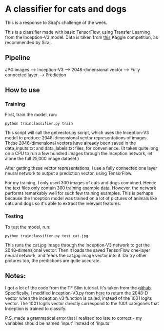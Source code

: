 # A classifier for cats and dogs

This is a response to Siraj's challenge of the week.

This is a classifier made with basic TensorFlow, using Transfer Learning from the Inception-V3 model. Data is taken from [this](https://www.kaggle.com/c/dogs-vs-cats) Kaggle competition, as recommended by Siraj. 

## Pipeline
JPG images --> Inception-V3 --> 2048-dimensional vector --> Fully connected layer --> Prediction

## How to use

### Training
First, train the model, run:

`python trainclassifier.py train`

This script will call the getvector.py script, which uses the Inception-V3 model to produce 2048-dimensional vector representations of images. These 2048-dimensional vectors have already been saved in the data_inputs.txt and data_labels.txt files, for convenience. (It takes quite long on a CPU to run a few hundred images through the Inception network, let alone the full 25,000 image dataset.)

After getting these vector representations, I use a fully connected one layer neural network to output a prediction vector, using TensorFlow.

For my training, I only used 300 images of cats and dogs combined. Hence the text files only contain 300 training example data. However, the network performs remarkably well for such few training examples. This is perhaps because the Inception model was trained on a lot of pictures of animals like cats and dogs so it's able to extract the relevant features.

### Testing
To test the model, run:

`python trainclassifier.py test cat.jpg`

This runs the cat.jpg image through the Inception-V3 network to get the 2048-dimensional vector. Then it loads the saved TensorFlow one-layer neural network, and feeds the cat.jpg image vector into it. Do try other pictures too, the predictions are quite accurate.


## Notes:

I got a lot of the code from the TF Slim tutorial. It's taken from the [github](https://github.com/tensorflow/models/tree/master/slim). Specifically, I modified Inception-V3.py from [here](https://github.com/tensorflow/models/blob/master/slim/nets/inception_v3.py) to return the 2048-D vector when the inception_v3 function is called, instead of the 1001 logits vector. The 1001 logits vector directly correspond to the 1001 categories that Inception is trained to classify.


P.S. made a grammatical error that I realised too late to correct - my variables should be named 'input' instead of 'inputs'

